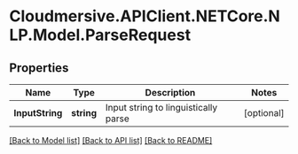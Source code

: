 # Cloudmersive.APIClient.NETCore.NLP.Model.ParseRequest
## Properties

Name | Type | Description | Notes
------------ | ------------- | ------------- | -------------
**InputString** | **string** | Input string to linguistically parse | [optional] 

[[Back to Model list]](../README.md#documentation-for-models) [[Back to API list]](../README.md#documentation-for-api-endpoints) [[Back to README]](../README.md)

